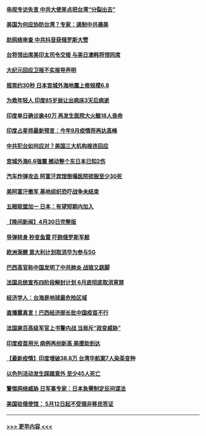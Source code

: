 #### [电视专访失言 中共大使差点把台湾“分裂出去”](../pages/prog202/a103108742.md?t=05020302) 
#### [美国为何应协防台湾？专家：遏制中共袭美](../pages/prog202/a103108696.md?t=05020302) 
#### [助网络审查 中共抖音获俄罗斯大赞](../pages/prog202/a103108626.md?t=05020302) 
#### [台将领出席美印太司令交接 与美日澳韩将领同席](../pages/prog202/a103108666.md?t=05020302) 
#### [大纪元回应卫报不实报导声明](../pages/prog202/a103108633.md?t=05020302) 
#### [摇晃约30秒 日本宫城外海地震上修规模6.8](../pages/prog202/a103108477.md?t=05020302) 
#### [为救年轻人 印度85岁翁让出病床3天后病逝](../pages/prog202/a103108457.md?t=05020302) 
#### [印度单日确诊逾40万 再发生医院大火酿18人丧命](../pages/prog202/a103108440.md?t=05020302) 
#### [印度占星师最新预言：今年9月疫情将再达高峰](../pages/prog202/a103108368.md?t=05020302) 
#### [中共犯台如何应对？美国三大机构接连回应](../pages/prog202/a103108423.md?t=05020302) 
#### [宫城外海6.6强震 撼动整个东日本已知2伤](../pages/prog202/a103108347.md?t=05020302) 
#### [汽车炸弹攻击 阿富汗宾馆倒塌医院损毁至少30死](../pages/prog202/a103108389.md?t=05020302) 
#### [美阿富汗撤军 基地组织恐吓战争未结束](../pages/prog202/a103108030.md?t=05020302) 
#### [五眼联盟加一 日本：有望短期内加入](../pages/prog202/a103108083.md?t=05020302) 
#### [【晚间新闻】4月30日完整版](../pages/prog202/a103108327.md?t=05020302) 
#### [导弹转身 秒变鱼雷 吓跑俄罗斯军舰](../pages/prog202/a103108064.md?t=05020302) 
#### [欧洲渐醒 意大利计划取消华为参与5G](../pages/prog202/a103108199.md?t=05020302) 
#### [巴西高官称中国发明了中共肺炎 战狼又跳脚](../pages/prog202/a103108063.md?t=05020302) 
#### [法国总统宣布四阶段解封计划 6月底彻底取消宵禁](../pages/prog202/a103108070.md?t=05020302) 
#### [经济学人：台海是地球最危险区域](../pages/prog202/a103108131.md?t=05020302) 
#### [直播露真言！巴西经济部长批中国疫苗不行](../pages/prog202/a103108096.md?t=05020302) 
#### [法国逾百高级军官上书警内战 当局斥“政变威胁”](../pages/prog202/a103108017.md?t=05020302) 
#### [印度疫苗用光 病例再创新高 美援助到达](../pages/prog202/a103108054.md?t=05020302) 
#### [【最新疫情】印度增破38.6万 台湾华航案7人染英变种](../pages/prog202/a103108035.md?t=05020302) 
#### [以色列活动发生踩踏意外 至少45人死亡](../pages/prog202/a103107919.md?t=05020302) 
#### [警惕网络威胁 日军事专家：日本急需制定反间谍法](../pages/prog202/a103107912.md?t=05020302) 
#### [美国驻俄使馆： 5月12日起不受理非移民签证](../pages/prog202/a103107903.md?t=05020302) 

----
#### [ >>> 更早内容 <<< ](../indexes/prog202-earlier.md)

